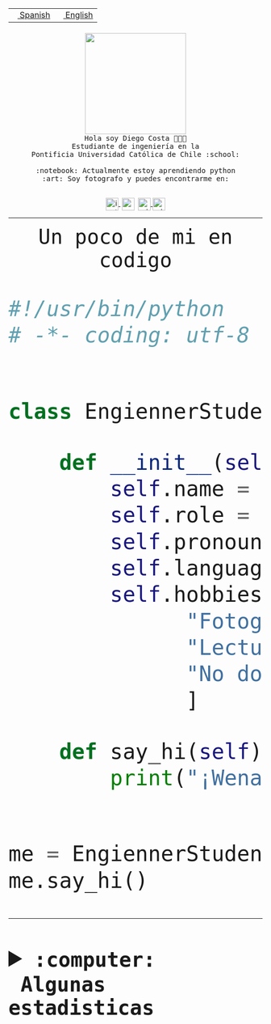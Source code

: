 <table border="0"  align="right">
 <tr><td><a href="README.md"><img src="https://upload.wikimedia.org/wikipedia/commons/thumb/8/89/Bandera_de_Espa%C3%B1a.svg/1200px-Bandera_de_Espa%C3%B1a.svg.png" height="10"> Spanish</a></td>
 <td><a href="README.en.md"><img src="https://upload.wikimedia.org/wikipedia/commons/a/a4/Flag_of_the_United_States.svg" height="10"> English</a></td></tr>
</table><br><br><br>


<p align="center">
  <img src="https://github.com/diegocostares/diegocostares/blob/main/Images/aaa2.gif?raw=true" height="200px">
  <br><samp>
    Hola soy Diego Costa 👨🏻‍💻<br>
    Estudiante de ingeniería en la <br>
    Pontificia Universidad Católica de Chile :school:<br>
  <br>
    :notebook: Actualmente estoy aprendiendo python <br>
    :art: Soy fotografo y puedes encontrarme en: <br>
  <br></samp>
  
</p>

<p align="center">
   <a href="https://instagram.com/diegocosta_no" target="blank">
    <img 
    align="center" src="https://cdn.jsdelivr.net/npm/simple-icons@3.0.1/icons/instagram.svg" alt="instagram" height="25px" width="25px" />
  </a>
  <a style="border: 3px solid; color: white;"href="https://t.me/diegocosta_no" target="blank">
  <img
  align="center" alt="Telegram" width="25px" src="https://icons-for-free.com/iconfiles/png/512/Telegram-1324888767380505522.png" />
</a>
<a href="https://api.whatsapp.com/send?phone=56971897835&text=Hola!" target="blank">
  <img
  align="center" alt="wtsp" width="25px" src="https://img.icons8.com/pastel-glyph/2x/whatsapp--v2.png" />
</a>
<a href="https://www.linkedin.com/in/diego-costa-786249213/" target="blank">
  <img
  align="center" alt="wtsp" width="25px" src="https://img.icons8.com/metro/452/linkedin.png" />
</a>

  </a>
</p>

---


<p align="center"><font size="25"><samp>Un poco de mi en codigo</samp></front></p>


```python
#!/usr/bin/python
# -*- coding: utf-8 -*-


class EngiennerStudent:

    def __init__(self):
        self.name = "Diego Costa"
        self.role = "Estudiante"
        self.pronouns = "he/him"
        self.language_spoken = ["es_CL", "en_US"]
        self.hobbies = [
              "Fotografia",
              "Lectura",
              "No dormir",
              ]

    def say_hi(self):
        print("¡Wena mundo!")


me = EngiennerStudent()
me.say_hi()
```
---
<details>
  <summary><b><samp>:computer: &nbsp;Algunas estadisticas</samp></b></summary>
  <br/></p>

<!--START_SECTION:waka-->
![Code Time](http://img.shields.io/badge/Code%20Time-670%20hrs%2050%20mins-blue)

**Soy nocturno 🦉** 

```text
🌞 Mañana     7 commits      ░░░░░░░░░░░░░░░░░░░░░░░░░   1.34% 
🌆 Día        168 commits    ████████░░░░░░░░░░░░░░░░░   32.18% 
🌃 Tarde      210 commits    ██████████░░░░░░░░░░░░░░░   40.23% 
🌙 Noche      137 commits    ██████░░░░░░░░░░░░░░░░░░░   26.25%

```
📅 **Soy más productivo los Miércoles** 

```text
Lunes        36 commits     █░░░░░░░░░░░░░░░░░░░░░░░░   6.9% 
Martes       68 commits     ███░░░░░░░░░░░░░░░░░░░░░░   13.03% 
Miércoles    132 commits    ██████░░░░░░░░░░░░░░░░░░░   25.29% 
Jueves       63 commits     ███░░░░░░░░░░░░░░░░░░░░░░   12.07% 
Viernes      51 commits     ██░░░░░░░░░░░░░░░░░░░░░░░   9.77% 
Sábado       71 commits     ███░░░░░░░░░░░░░░░░░░░░░░   13.6% 
Domingo      101 commits    ████░░░░░░░░░░░░░░░░░░░░░   19.35%

```


📊 **Esta semana me dediqué a** 

```text
🐱‍💻 Proyectos: 
WEB-perfiles             11 hrs 46 mins      ████████████████████████░   98.31% 
edd-docker               8 mins              ░░░░░░░░░░░░░░░░░░░░░░░░░   1.11% 
Pauta-T1-2022-2-master   4 mins              ░░░░░░░░░░░░░░░░░░░░░░░░░   0.58%

```


 Last Updated on 29/09/2022 20:31:46 UTC
<!--END_SECTION:waka-->
  
  

<p align="center"> <img src="https://github-readme-stats.vercel.app/api?username=diegocostares&show_icons=true&theme=ayu-mirage" alt="abhisheknaiidu" /></p>
 
</details>
